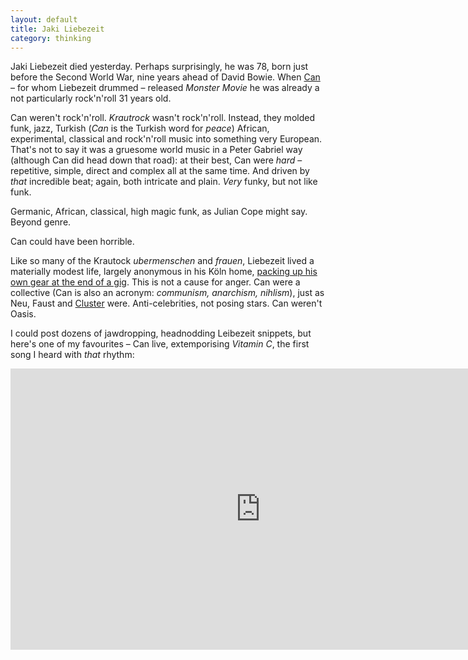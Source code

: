 ```yaml
---
layout: default
title: Jaki Liebezeit
category: thinking
---
```


Jaki Liebezeit died yesterday. Perhaps surprisingly, he was 78, born just before the Second World War, nine years ahead of David Bowie. When [Can](https://en.wikipedia.org/wiki/Can_(band)) &#8211; for whom Liebezeit drummed &#8211; released <cite>Monster Movie</cite> he was already a not particularly rock'n'roll 31 years old.

Can weren't rock'n'roll. <i>Krautrock</i> wasn't rock'n'roll. Instead, they molded funk, jazz, Turkish (<i>Can</i> is the Turkish word for <i>peace</i>) African, experimental, classical and rock'n'roll music into something very European. That's not to say it was a gruesome world music in a Peter Gabriel way (although Can did head down that road): at their best, Can were _hard_ &#8211; repetitive, simple, direct and complex all at the same time. And driven by _that_ incredible beat; again, both intricate and plain. _Very_ funky, but not like funk.

Germanic, African, classical, high magic funk, as Julian Cope might say. Beyond genre.

Can could have been horrible.

Like so many of the Krautock <i>ubermenschen</i> and <i>frauen</i>, Liebezeit lived a materially modest life, largely anonymous in his Köln home, [packing up his own gear at the end of a gig](https://www.theguardian.com/music/musicblog/2017/jan/23/can-jaki-liebezeit-drummer-krautrock). This is not a cause for anger. Can were a collective (Can is also an acronym: _communism, anarchism, nihlism_), just as Neu, Faust and [Cluster](/2015/07/moebius-schlage/) were. Anti-celebrities, not posing stars. Can weren't Oasis.

I could post dozens of jawdropping, headnodding Leibezeit snippets, but here's one of my favourites &#8211; Can live, extemporising <cite>Vitamin C</cite>, the first song I heard with _that_ rhythm:

<div class="constrain">

<iframe width="800" height="450" src="https://www.youtube.com/embed/QAhTMkXAPUk?rel=0&amp;controls=0&amp;showinfo=0" frameborder="0" allowfullscreen></iframe>

</div>
